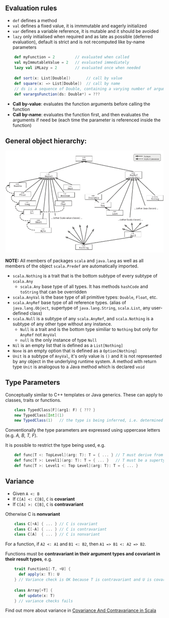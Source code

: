 ## Evaluation rules

* `def` defines a method
* `val` defines a fixed value, it is immmutable and eagerly initialized
* `var` defines a variable reference, it is mutable and it should be avoided
* `lazy` only initialised when required and as late as possible (deferred evaluation), default is strict and is not recomputed like by-name parameters

```scala
    def myFunction = 2         // evaluated when called
    val myImmutableValue = 2   // evaluated immediately
    lazy val iMLazy = 2        // evaluated once when needed
    
    def sort(x: List[Double])       // call by value
    def square(x: => List[Double])  // call by name
    // ds is a sequence of Double, containing a varying number of arguments
    def varargsFunction(ds: Double*) = ???
```

* **Call by-value**: evaluates the function arguments before calling the function
* **Call by-name**: evaluates the function first, and then evaluates the arguments if need be (each time the parameter is referenced inside the function)

## General object hierarchy:

![scala-hierarchy](assets/img/scala-hierarchy.png)

**NOTE:** All members of packages `scala` and `java.lang` as well as all members of the object `scala.Predef` are automatically imported.

* `scala.Nothing` is a trait that is the bottom subtype of every subtype of `scala.Any`
    * `scala.Any` base type of all types. It has methods `hashCode` and `toString` that can be overridden
* `scala.AnyVal` is the base type of all primitive types: `Double`, `Float`, etc.
* `scala.AnyRef` base type of all reference types. (alias of `java.lang.Object`, supertype of `java.lang.String`, `scala.List`, any user-defined class)
* `scala.Null` is a subtype of any `scala.AnyRef`, and `scala.Nothing` is a subtype of any other type without any instance.
    * `Null` is a trait and is the bottom type similiar to `Nothing` but only for `AnyRef` not `AnyVal`
    * `null` is the only instance of type `Null`
* `Nil` is an empty list that is defined as a `List[Nothing]`
* `None` is an empty option that is defined as a `Option[Nothing]`
* `Unit` is a subtype of `AnyVal`, it's only value is `()` and it is not represented by any object in the underlying runtime system. A method with return type `Unit` is analogous to a Java method which is declared `void`

## Type Parameters

Conceptually similar to C++ templates or Java generics. These can apply to classes, traits or functions.

```scala
    class TypedClass[F](arg1: F) { ??? }  
    new TypedClass[Int](1)  
    new TypedClass(1)   // the type is being inferred, i.e. determined based on the value arguments  
```
Conventionally the type parameters are expressed using uppercase letters (e.g. *A, B, T, F*).

It is possible to restrict the type being used, e.g.
```scala
    def func[T <: TopLevel](arg: T): T = { ... } // T must derive from TopLevel or be TopLevel
    def func[T >: Level1](arg: T): T = { ... }   // T must be a supertype of Level1
    def func[T >: Level1 <: Top Level](arg: T): T = { ... }
```

## Variance

* Given `A <: B`
* If `C[A] <: C[B]`, `C` is **covariant**
* If `C[A] >: C[B]`, `C` is **contravariant**

Otherwise C is **nonvariant**
```scala
    class C[+A] { ... } // C is covariant
    class C[-A] { ... } // C is contravariant
    class C[A]  { ... } // C is nonvariant
```

For a function, if `A2 <: A1` and `B1 <: B2`, then `A1 => B1 <: A2 => B2`.

Functions must be **contravariant in their argument types and covariant in their result types**, e.g.
```scala
    trait Function1[-T, +U] {
      def apply(x: T): U
    } // Variance check is OK because T is contravariant and U is covariant

    class Array[+T] {
      def update(x: T)
    } // variance checks fails
```

Find out more about variance in [Covariance And Contravariance in Scala](http://blog.kamkor.me/Covariance-And-Contravariance-In-Scala/)

